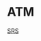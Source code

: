 # ATM
[SRS](https://docs.google.com/document/d/19DlpOwyxgVGvmSoW2OYO0SzqX3mhTet4/edit?usp=sharing&ouid=116971100558920363007&rtpof=true&sd=true)
